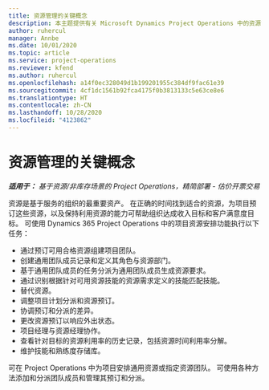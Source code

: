 ```yaml
---
title: 资源管理的关键概念
description: 本主题提供有关 Microsoft Dynamics Project Operations 中的资源管理功能的信息。
author: ruhercul
manager: Annbe
ms.date: 10/01/2020
ms.topic: article
ms.service: project-operations
ms.reviewer: kfend
ms.author: ruhercul
ms.openlocfilehash: a14f0ec328049d1b199201955c384df9fac61e39
ms.sourcegitcommit: 4cf1dc1561b92fca4175f0b3813133c5e63ce8e6
ms.translationtype: HT
ms.contentlocale: zh-CN
ms.lasthandoff: 10/28/2020
ms.locfileid: "4123862"
---
```

# <a name="resource-management-key-concepts"></a>资源管理的关键概念

_**适用于：** 基于资源/非库存场景的 Project Operations，精简部署 - 估价开票交易_

资源是基于服务的组织的最重要资产。 在正确的时间找到适合的资源，为项目预订这些资源，以及保持利用资源的能力可帮助组织达成收入目标和客户满意度目标。 可使用 Dynamics 365 Project Operations 中的项目资源安排功能执行以下任务：

- 通过预订可用合格资源组建项目团队。
- 创建通用团队成员记录和定义其角色与资源部门。
- 基于通用团队成员的任务分派为通用团队成员生成资源要求。
- 通过识别根据针对可用资源技能的资源需求定义的技能匹配技能。
- 替代资源。
- 调整项目计划分派和资源预订。
- 协调预订和分派的差异。
- 更改资源预订以响应外出状态。
- 项目经理与资源经理协作。
- 查看针对目标的资源利用率的历史记录，包括资源时间利用率分解。
- 维护技能和熟练度存储库。


可在 Project Operations 中为项目安排通用资源或指定资源团队。 可使用各种方法添加和分派团队成员和管理其预订和分派。 
